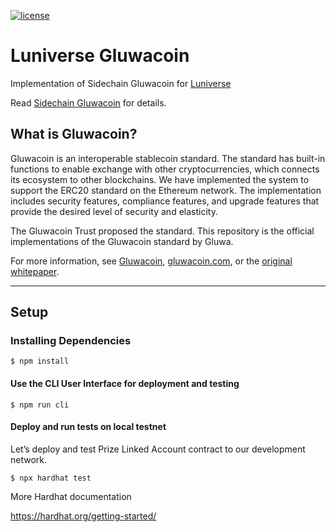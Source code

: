 [![license](https://img.shields.io/github/license/jamesisaac/react-native-background-task.svg)](https://opensource.org/licenses/MIT)

# Luniverse Gluwacoin

Implementation of Sidechain Gluwacoin for [Luniverse](https://luniverse.io/)

Read [Sidechain Gluwacoin](Sidechain%20Gluwacoin.md) for details.

## What is Gluwacoin?

Gluwacoin is an interoperable stablecoin standard. The standard has built-in functions to enable exchange with other cryptocurrencies, which connects its ecosystem to other blockchains. We have implemented the system to support the ERC20 standard on the Ethereum network. The implementation includes security features, compliance features, and upgrade features that provide the desired level of security and elasticity.

The Gluwacoin Trust proposed the standard. This repository is the official implementations of the Gluwacoin standard by Gluwa.

For more information, see [Gluwacoin](/Gluwacoin.md), [gluwacoin.com](https://gluwacoin.com), or the [original whitepaper](https://gluwacoin.com/white-paper).

---

## Setup

### Installing Dependencies

```commandline
$ npm install
```

#### Use the CLI User Interface for deployment and testing
```commandline
$ npm run cli
```

#### Deploy and run tests on local testnet

Let’s deploy and test Prize Linked Account contract to our development network.

```commandline
$ npx hardhat test
```
More Hardhat documentation

https://hardhat.org/getting-started/
